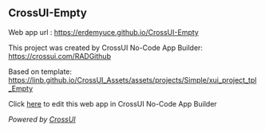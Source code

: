 ## CrossUI-Empty
Web app url : https://erdemyuce.github.io/CrossUI-Empty

This project was created by CrossUI No-Code App Builder: https://crossui.com/RADGithub

Based on template: https://linb.github.io/CrossUI_Assets/assets/projects/Simple/xui_project_tpl_Empty

Click [here](https://crossui.com/RADGithub/#!from=github&owner=erdemyuce&repo=CrossUI-Empty) to edit this web app in CrossUI No-Code App Builder

<i>Powered by [CrossUI](https://crossui.com)</i>

